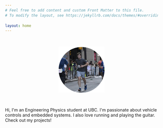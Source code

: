 ```yaml
---
# Feel free to add content and custom Front Matter to this file.
# To modify the layout, see https://jekyllrb.com/docs/themes/#overriding-theme-defaults

layout: home
---
```


&nbsp;

<p align="center">
  <img width="30%" height="30%" src="media/marathon.png">
</p>

&nbsp;

Hi, I'm an Engineering Physics student at UBC. I'm passionate about vehicle controls and embedded systems. I also love running and playing the guitar. Check out my projects! 